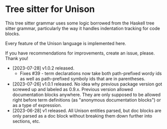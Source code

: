 # Tree sitter for Unison

This tree sitter grammar uses some logic borrowed from the Haskell tree sitter grammar, particularly the way it handles indentation tracking for code blocks.

Every feature of the Unison language is implemented here.

If you have recommendations for improvements, create an issue, please. Thank you!

* [2023-07-28] v1.0.2 released.
  * Fixes #39 - term declarations now take both path-prefixed wordy ids as well as path-prefixed symboly ids that are in parentheses.
* [2023-07-26] v1.0.1 released. No idea why previous package version got screwed up and labeled as 0.9.x. Previous version allowed documentation blocks anywhere. They are only supposed to be allowed right before term definitions (as "anonymous documentation blocks") or as a type of expression.
* [2023-06-28] v1 released. All Unison entities parsed, but doc blocks are only parsed as a doc block without breaking them down further into sections, etc.